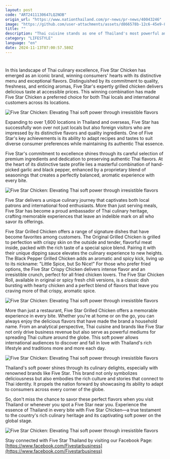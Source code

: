 ```yaml
---
layout: post
code: "ART2411130647LQ2NOB"
origin_url: "https://www.nationthailand.com/pr-news/pr-news/40043246"
image: "https://github.com/user-attachments/assets/d866578b-12c6-45e9-8399-c509ad540753"
title: ""
description: "Thai cuisine stands as one of Thailand's most powerful and effective forms of soft power on the global stage. More than just a tourist attraction, it serves as a cultural ambassador that draws international visitors into Thailand's rich heritage and way of life. Each Thai dish tells a story deeply rooted in Thai traditions, lifestyle, and ancestral wisdom, transforming every meal into a profound cultural experience."
category: "LIFESTYLE"
language: "en"
date: 2024-11-13T07:00:57.580Z
---
```


# 









In this landscape of Thai culinary excellence, Five Star Chicken has emerged as an iconic brand, winning consumers' hearts with its distinctive menu and exceptional flavors. Distinguished by its commitment to quality, freshness, and enticing aromas, Five Star's expertly grilled chicken delivers delicious taste at accessible prices. This winning combination has made Five Star Chicken a preferred choice for both Thai locals and international customers across its locations.

  ![Five Star Chicken: Elevating Thai soft power through irresistible flavors](https://github.com/user-attachments/assets/2a3650ce-9065-45ea-9dbf-8441fcf36687)

Expanding to over 1,600 locations in Thailand and overseas, Five Star has successfully won over not just locals but also foreign visitors who are impressed by its distinctive flavors and quality ingredients. One of Five Star's key achievements is its ability to adapt recipes and tastes to suit diverse consumer preferences while maintaining its authentic Thai essence.

Five Star's commitment to excellence shines through its careful selection of premium ingredients and dedication to preserving authentic Thai flavors. At the heart of its distinctive taste profile lies a masterful combination of hand-picked garlic and black pepper, enhanced by a proprietary blend of seasonings that creates a perfectly balanced, aromatic experience with every bite.

  ![Five Star Chicken: Elevating Thai soft power through irresistible flavors](https://github.com/user-attachments/assets/8f0fac5a-6596-4b24-ad0b-0dbbcb4da546)

Five Star delivers a unique culinary journey that captivates both local patrons and international food enthusiasts. More than just serving meals, Five Star has become a proud ambassador of Thai culinary heritage, crafting memorable experiences that leave an indelible mark on all who savor its offerings.

Five Star Grilled Chicken offers a range of signature dishes that have become favorites among customers. The Original Grilled Chicken is grilled to perfection with crispy skin on the outside and tender, flavorful meat inside, packed with the rich taste of a special spice blend. Pairing it with their unique dipping sauce elevates the culinary experience to new heights. The Black Pepper Grilled Chicken adds an aromatic and spicy kick, living up to its nickname: "Little Spice, but So Nice!" For those who prefer fried options, the Five Star Crispy Chicken delivers intense flavor and an irresistible crunch, perfect for all fried chicken lovers. The Five Star Chicken Roll, available in original or spicy fresh chili versions, is a classic dish bursting with hearty chicken and a perfect blend of flavors that leave you craving more of that crispy, aromatic spice.

  ![Five Star Chicken: Elevating Thai soft power through irresistible flavors](https://github.com/user-attachments/assets/ac6f9914-7cb9-447c-b23d-507e3254d4ea)

More than just a restaurant, Five Star Grilled Chicken offers a memorable experience in every bite. Whether you're at home or on the go, you can always enjoy the delicious flavors that have made the brand a household name. From an analytical perspective, Thai cuisine and brands like Five Star not only drive business revenue but also serve as powerful mediums for spreading Thai culture around the globe. This soft power allows international audiences to discover and fall in love with Thailand's rich lifestyle and traditions more and more each day.

  ![Five Star Chicken: Elevating Thai soft power through irresistible flavors](https://github.com/user-attachments/assets/1c6cd989-4cb2-48a7-b7b1-04741b555445)

Thailand's soft power shines through its culinary delights, especially with renowned brands like Five Star. This brand not only symbolizes deliciousness but also embodies the rich culture and stories that connect to Thai identity. It propels the nation forward by showcasing its ability to adapt to consumers across every corner of the globe.

So, don't miss the chance to savor these perfect flavors when you visit Thailand or whenever you spot a Five Star near you. Experience the essence of Thailand in every bite with Five Star Chicken—a true testament to the country's rich culinary heritage and its captivating soft power on the global stage.

  ![Five Star Chicken: Elevating Thai soft power through irresistible flavors](https://github.com/user-attachments/assets/19a96185-7d9e-4204-9b41-f74f7dcf2a26)

Stay connected with Five Star Thailand by visiting our Facebook Page: [https://www.facebook.com/Fivestarbusiness](https://www.facebook.com/Fivestarbusiness)